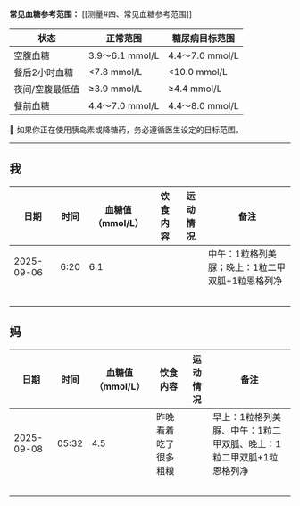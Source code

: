 **常见血糖参考范围：**
[[测量#四、常见血糖参考范围]]

| 状态       | 正常范围           | 糖尿病目标范围        |
| -------- | -------------- | -------------- |
| 空腹血糖     | 3.9～6.1 mmol/L | 4.4～7.0 mmol/L |
| 餐后2小时血糖  | <7.8 mmol/L    | <10.0 mmol/L   |
| 夜间/空腹最低值 | ≥3.9 mmol/L    | ≥4.4 mmol/L    |
| 餐前血糖     | 4.4～7.0 mmol/L | 4.4～8.0 mmol/L |
📌 如果你正在使用胰岛素或降糖药，务必遵循医生设定的目标范围。

---
## 我

| 日期         | 时间   | 血糖值（mmol/L） | 饮食内容 | 运动情况 | 备注                         |
| ---------- | ---- | ----------- | ---- | ---- | -------------------------- |
| 2025-09-06 | 6:20 | 6.1         |      |      | 中午：1粒格列美脲；晚上：1粒二甲双胍+1粒恩格列净 |
|            |      |             |      |      |                            |
|            |      |             |      |      |                            |
|            |      |             |      |      |                            |
|            |      |             |      |      |                            |
|            |      |             |      |      |                            |


## 妈

| 日期         | 时间    | 血糖值（mmol/L） | 饮食内容       | 运动情况 | 备注                                   |
| ---------- | ----- | ----------- | ---------- | ---- | ------------------------------------ |
| 2025-09-08 | 05:32 | 4.5         | 昨晚看着吃了很多粗粮 |      | 早上：1粒格列美脲、中午：1粒二甲双胍、晚上：1粒二甲双胍+1粒恩格列净 |
|            |       |             |            |      |                                      |
|            |       |             |            |      |                                      |
|            |       |             |            |      |                                      |
|            |       |             |            |      |                                      |
|            |       |             |            |      |                                      |
